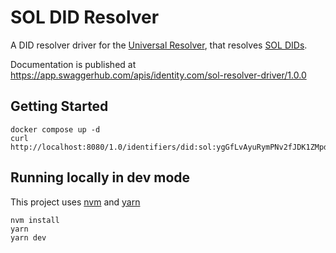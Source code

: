 # SOL DID Resolver 

A DID resolver driver for the [Universal Resolver](https://github.com/decentralized-identity/universal-resolver/),
that resolves [SOL DIDs](https://github.com/identity-com/sol-did).

Documentation is published at https://app.swaggerhub.com/apis/identity.com/sol-resolver-driver/1.0.0

## Getting Started

```shell
docker compose up -d
curl http://localhost:8080/1.0/identifiers/did:sol:ygGfLvAyuRymPNv2fJDK1ZMpdy59m8cV5dak6A8uHKa
```

## Running locally in dev mode

This project uses [nvm](https://github.com/nvm-sh/nvm) and [yarn](https://yarnpkg.com/)

```shell
nvm install
yarn
yarn dev
```
